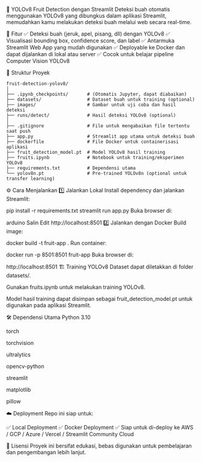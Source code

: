 🍎 YOLOv8 Fruit Detection dengan Streamlit
Deteksi buah otomatis menggunakan YOLOv8 yang dibungkus dalam aplikasi Streamlit, memudahkan kamu melakukan deteksi buah melalui web secara real-time.

🚀 Fitur
✅ Deteksi buah (jeruk, apel, pisang, dll) dengan YOLOv8
✅ Visualisasi bounding box, confidence score, dan label
✅ Antarmuka Streamlit Web App yang mudah digunakan
✅ Deployable ke Docker dan dapat dijalankan di lokal atau server
✅ Cocok untuk belajar pipeline Computer Vision YOLOv8

📂 Struktur Proyek
```
fruit-detection-yolov8/
│
├── .ipynb_checkpoints/       # (Otomatis Jupyter, dapat diabaikan)
├── datasets/                 # Dataset buah untuk training (optional)
├── images/                   # Gambar untuk uji coba dan hasil deteksi
├── runs/detect/              # Hasil deteksi YOLOv8 (optional)
│
├── .gitignore                # File untuk mengabaikan file tertentu saat push
├── app.py                    # Streamlit app utama untuk deteksi buah
├── dockerfile                # File Docker untuk containerisasi aplikasi
├── fruit_detection_model.pt  # Model YOLOv8 hasil training
├── fruits.ipynb              # Notebook untuk training/eksperimen YOLOv8
├── requirements.txt          # Dependensi utama
└── yolov8n.pt                # Pre-trained YOLOv8n (optional untuk transfer learning)
```
⚙️ Cara Menjalankan
1️⃣ Jalankan Lokal
Install dependency dan jalankan Streamlit:

pip install -r requirements.txt
streamlit run app.py
Buka browser di:

arduino
Salin
Edit
http://localhost:8501
2️⃣ Jalankan dengan Docker
Build image:

docker build -t fruit-app .
Run container:

docker run -p 8501:8501 fruit-app
Buka browser di:


http://localhost:8501
🏗️ Training YOLOv8
Dataset dapat diletakkan di folder datasets/.

Gunakan fruits.ipynb untuk melakukan training YOLOv8.

Model hasil training dapat disimpan sebagai fruit_detection_model.pt untuk digunakan pada aplikasi Streamlit.

🛠️ Dependensi Utama
Python 3.10

torch

torchvision

ultralytics

opencv-python

streamlit

matplotlib

pillow

☁️ Deployment
Repo ini siap untuk:

✅ Local Deployment
✅ Docker Deployment
✅ Siap untuk di-deploy ke AWS / GCP / Azure / Vercel / Streamlit Community Cloud

📜 Lisensi
Proyek ini bersifat edukasi, bebas digunakan untuk pembelajaran dan pengembangan lebih lanjut.